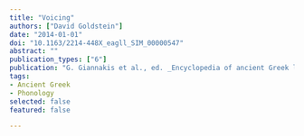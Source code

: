 ```yaml
---
title: "Voicing"
authors: ["David Goldstein"]
date: "2014-01-01"
doi: "10.1163/2214-448X_eagll_SIM_00000547"
abstract: ""
publication_types: ["6"]
publication: "G. Giannakis et al., ed. _Encyclopedia of ancient Greek language and linguistics_, vol. 3:502. Leiden: Brill"
tags:
- Ancient Greek
- Phonology
selected: false
featured: false

---
```

